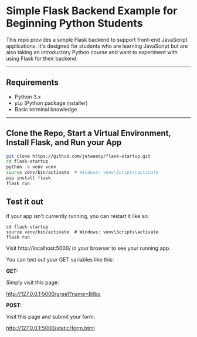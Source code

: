 # Simple Flask Backend Example for Beginning Python Students

This repo provides a simple Flask backend to support front-end JavaScript applications. It's designed for students who are learning JavaScript but are also taking an introductory Python course and want to experiment with using Flask for their backend.

---

## Requirements

- Python 3.x
- `pip` (Python package installer)
- Basic terminal knowledge

---

## Clone the Repo, Start a Virtual Environment, Install Flask, and Run your App

```bash
git clone https://github.com/jetweedy/flask-startup.git
cd flask-startup
python -m venv venv
source venv/bin/activate  # Windows: venv\Scripts\activate
pip install flask
flask run
```

## Test it out

If your app isn't currently running, you can restart it like so:
```
cd flask-startup
source venv/bin/activate  # Windows: venv\Scripts\activate
flask run
```

Visit http://localhost:5000/ in your browser to see your running app.

You can test out your GET variables like this:

**GET:**

Simply visit this page:

http://127.0.0.1:5000/greet?name=Bilbo

**POST:**

Visit this page and submit your form:

http://127.0.0.1:5000/static/form.html


